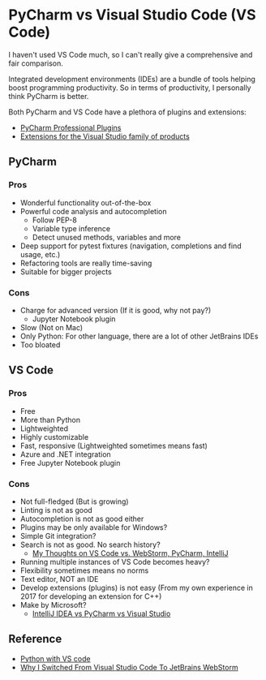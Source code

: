 # PyCharm vs Visual Studio Code (VS Code) #

I haven't used VS Code much, so I can't really give a comprehensive
and fair comparison.

Integrated development environments (IDEs) are a bundle of tools
helping boost programming productivity.  So in terms of productivity,
I personally think PyCharm is better.

Both PyCharm and VS Code have a plethora of plugins and extensions:
* [PyCharm Professional Plugins ](https://plugins.jetbrains.com/pycharm)
* [Extensions for the Visual Studio family of products](https://marketplace.visualstudio.com/vscode)


## PyCharm ##

### Pros ###

* Wonderful functionality out-of-the-box
* Powerful code analysis and autocompletion
    + Follow PEP-8
    + Variable type inference
    + Detect unused methods, variables and more
* Deep support for pytest fixtures (navigation, completions and find
  usage, etc.)
* Refactoring tools are really time-saving
* Suitable for bigger projects


### Cons ###

* Charge for advanced version (If it is good, why not pay?)
    + Jupyter Notebook plugin
* Slow (Not on Mac)
* Only Python: For other language, there are a lot of other JetBrains
  IDEs
* Too bloated


## VS Code ##

### Pros ###

* Free
* More than Python
* Lightweighted
* Highly customizable
* Fast, responsive (Lightweighted sometimes means fast)
* Azure and .NET integration
* Free Jupyter Notebook plugin


### Cons ###

* Not full-fledged (But is growing)
* Linting is not as good
* Autocompletion is not as good either
* Plugins may be only available for Windows?
* Simple Git integration?
* Search is not as good.  No search history?
    + [My Thoughts on VS Code vs. WebStorm, PyCharm, IntelliJ](https://dzone.com/articles/my-thoughts-on-vs-code-vs-webstorm-pycharm-intelli)
* Running multiple instances of VS Code becomes heavy?
* Flexibility sometimes means no norms
* Text editor, NOT an IDE
* Develop extensions (plugins) is not easy (From my own experience in
  2017 for developing an extension for C++)
* Make by Microsoft?
    + [IntelliJ IDEA vs PyCharm vs Visual Studio](https://stackshare.io/stackups/intellij-idea-vs-pycharm-vs-visual-studio)


## Reference ##

* [Python with VS code](https://medium.com/@suci/python-with-vs-code-bc2285c9088d)
* [Why I Switched From Visual Studio Code To JetBrains WebStorm](https://dev.to/mokkapps/why-i-switched-from-visual-studio-code-to-jetbrains-webstorm-939)
